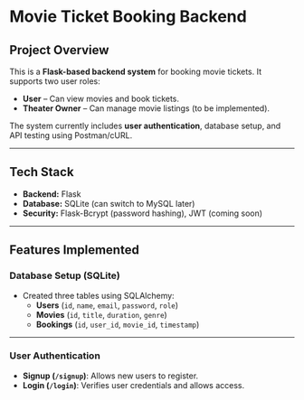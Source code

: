 #  Movie Ticket Booking Backend

##  Project Overview
This is a **Flask-based backend system** for booking movie tickets. It supports two user roles:  
- **User** – Can view movies and book tickets.  
- **Theater Owner** – Can manage movie listings (to be implemented).  

The system currently includes **user authentication**, database setup, and API testing using Postman/cURL.

---

##  Tech Stack
- **Backend:** Flask  
- **Database:** SQLite (can switch to MySQL later)  
- **Security:** Flask-Bcrypt (password hashing), JWT (coming soon)  

---

##  Features Implemented
###  Database Setup (SQLite)
- Created three tables using SQLAlchemy:
  - **Users** (`id`, `name`, `email`, `password`, `role`)
  - **Movies** (`id`, `title`, `duration`, `genre`)
  - **Bookings** (`id`, `user_id`, `movie_id`, `timestamp`)  

---

###  User Authentication
- **Signup (`/signup`)**: Allows new users to register.  
- **Login (`/login`)**: Verifies user credentials and allows access.  
